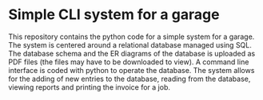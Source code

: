 # Simple CLI system for a garage
This repository contains the python code for a simple system for a garage. The system is centered around a relational database managed using SQL. The database schema and the ER diagrams of the database is uploaded as PDF files (the files may have to be downloaded to view). A command line interface is coded with python to operate the database. The system allows for the adding of new entries to the database, reading from the database, viewing reports and printing the invoice for a job.
